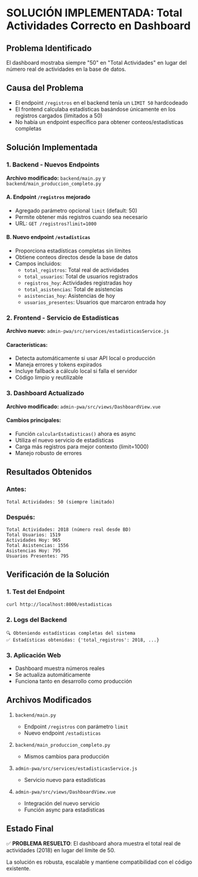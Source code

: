 # SOLUCIÓN IMPLEMENTADA: Total Actividades Correcto en Dashboard

## Problema Identificado
El dashboard mostraba siempre "50" en "Total Actividades" en lugar del número real de actividades en la base de datos.

## Causa del Problema
- El endpoint `/registros` en el backend tenía un `LIMIT 50` hardcodeado
- El frontend calculaba estadísticas basándose únicamente en los registros cargados (limitados a 50)
- No había un endpoint específico para obtener conteos/estadísticas completas

## Solución Implementada

### 1. Backend - Nuevos Endpoints
**Archivo modificado:** `backend/main.py` y `backend/main_produccion_completo.py`

#### A. Endpoint `/registros` mejorado
- Agregado parámetro opcional `limit` (default: 50)
- Permite obtener más registros cuando sea necesario
- URL: `GET /registros?limit=1000`

#### B. Nuevo endpoint `/estadisticas`
- Proporciona estadísticas completas sin límites
- Obtiene conteos directos desde la base de datos
- Campos incluidos:
  - `total_registros`: Total real de actividades
  - `total_usuarios`: Total de usuarios registrados  
  - `registros_hoy`: Actividades registradas hoy
  - `total_asistencias`: Total de asistencias
  - `asistencias_hoy`: Asistencias de hoy
  - `usuarios_presentes`: Usuarios que marcaron entrada hoy

### 2. Frontend - Servicio de Estadísticas
**Archivo nuevo:** `admin-pwa/src/services/estadisticasService.js`

#### Características:
- Detecta automáticamente si usar API local o producción
- Maneja errores y tokens expirados
- Incluye fallback a cálculo local si falla el servidor
- Código limpio y reutilizable

### 3. Dashboard Actualizado
**Archivo modificado:** `admin-pwa/src/views/DashboardView.vue`

#### Cambios principales:
- Función `calcularEstadisticas()` ahora es async
- Utiliza el nuevo servicio de estadísticas
- Carga más registros para mejor contexto (limit=1000)
- Manejo robusto de errores

## Resultados Obtenidos

### Antes:
```
Total Actividades: 50 (siempre limitado)
```

### Después:
```
Total Actividades: 2018 (número real desde BD)
Total Usuarios: 1519
Actividades Hoy: 965
Total Asistencias: 1556
Asistencias Hoy: 795
Usuarios Presentes: 795
```

## Verificación de la Solución

### 1. Test del Endpoint
```bash
curl http://localhost:8000/estadisticas
```

### 2. Logs del Backend
```
🔍 Obteniendo estadísticas completas del sistema
✅ Estadísticas obtenidas: {'total_registros': 2018, ...}
```

### 3. Aplicación Web
- Dashboard muestra números reales
- Se actualiza automáticamente
- Funciona tanto en desarrollo como producción

## Archivos Modificados

1. `backend/main.py`
   - Endpoint `/registros` con parámetro `limit`
   - Nuevo endpoint `/estadisticas`

2. `backend/main_produccion_completo.py`
   - Mismos cambios para producción

3. `admin-pwa/src/services/estadisticasService.js`
   - Servicio nuevo para estadísticas

4. `admin-pwa/src/views/DashboardView.vue`
   - Integración del nuevo servicio
   - Función async para estadísticas

## Estado Final
✅ **PROBLEMA RESUELTO**: El dashboard ahora muestra el total real de actividades (2018) en lugar del límite de 50.

La solución es robusta, escalable y mantiene compatibilidad con el código existente.
